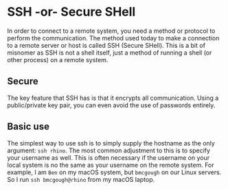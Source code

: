 # SSH -or- Secure SHell

In order to connect to a remote system, you need a method or protocol to perform the communication. The method used today to make a connection to a remote server or host is called SSH (Secure SHell). This is a bit of misnomer as SSH is not a shell itself, just a method of running a shell (or other process) on a remote system.

## Secure

The key feature that SSH has is that it encrypts all communication. Using a public/private key pair, you can even avoid the use of passwords entirely.

## Basic use

The simplest way to use ssh is to simply supply the hostname as the only argument: `ssh rhino`. The most common adjustment to this is to specify your username as well. This is often necessary if the username on your local system is no the same as your username on the remote system. For example, I am `Ben` on my macOS system, but `bmcgough` on our Linux servers. So I run `ssh bmcgough@rhino` from my macOS laptop.

